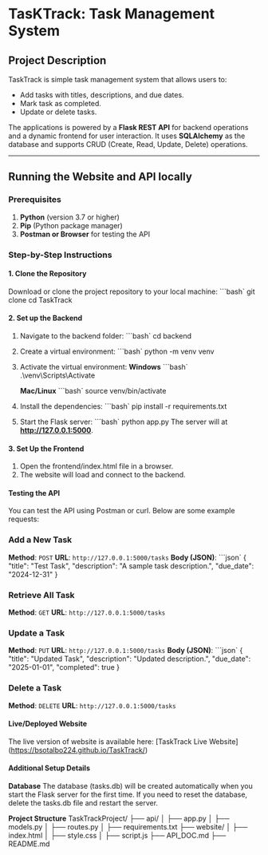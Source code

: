 # TasKTrack: Task Management System

## Project Description
TaskTrack is simple task management system that allows users to:
- Add tasks with titles, descriptions, and due dates.
- Mark task as completed.
- Update or delete tasks.

The applications is powered by a **Flask REST API** for backend operations and a dynamic frontend for user interaction. It uses **SQLAlchemy** as the database and supports CRUD (Create, Read, Update, Delete) operations.


---


## Running the Website and API locally


### Prerequisites
1. **Python** (version 3.7 or higher)
2. **Pip** (Python package manager)
3. **Postman or Browser** for testing the API


### Step-by-Step Instructions
#### 1. Clone the Repository
Download or clone the project repository to your local machine:
```bash`
git clone <repository-link>
cd TaskTrack

#### 2. Set up the Backend
 1. Navigate to the backend folder:
    ```bash`
        cd backend
 
 2. Create a virtual environment:
    ```bash`
        python -m venv venv
 3. Activate the virtual environment:
    **Windows**
    ```bash`
    .\venv\Scripts\Activate

    **Mac/Linux**
    ```bash`
    source venv/bin/activate
 4. Install the dependencies:
    ```bash`
    pip install -r requirements.txt
 5. Start the Flask server:
    ```bash`
    python app.py
The server will at **http://127.0.0.1:5000**.


#### 3. Set Up the Frontend
1. Open the frontend/index.html file in a browser.
2. The website will load and connect to the backend.

#### Testing the API
You can test the API using Postman or curl. Below are some example requests:

### Add a New Task
**Method**: `POST`
**URL**: `http://127.0.0.1:5000/tasks`
**Body (JSON)**:
```json`
{
  "title": "Test Task",
  "description": "A sample task description.",
  "due_date": "2024-12-31"
}

### Retrieve All Task
**Method**: `GET`
**URL**: `http://127.0.0.1:5000/tasks`
### Update a Task 
**Method**: `PUT`
**URL**: `http://127.0.0.1:5000/tasks`
**Body (JSON)**:
```json`
{
  "title": "Updated Task",
  "description": "Updated description.",
  "due_date": "2025-01-01",
  "completed": true
}

### Delete a Task
**Method**: `DELETE`
**URL**: `http://127.0.0.1:5000/tasks`

#### Live/Deployed Website
The live version of website is available here: [TaskTrack Live Website] (https://bsotalbo224.github.io/TaskTrack/)

#### Additional Setup Details
**Database**
The database (tasks.db) will be created automatically when you start the Flask server for the first time. If you need to reset the database, delete the tasks.db file and restart the server.

**Project Structure**
TaskTrackProject/
├── api/
│   ├── app.py
│   ├── models.py
│   ├── routes.py
│   ├── requirements.txt
├── website/
│   ├── index.html
│   ├── style.css
│   ├── script.js
├── API_DOC.md
├── README.md
